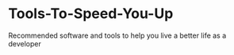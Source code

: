 # Tools-To-Speed-You-Up
Recommended software and tools to help you live a better life as a developer

